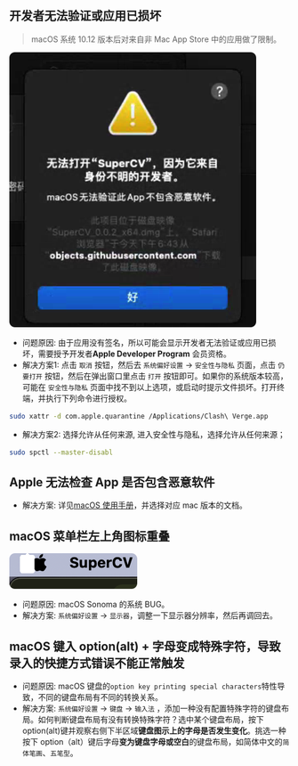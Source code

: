 ## 开发者无法验证或应用已损坏

> macOS 系统 10.12 版本后对来自非 Mac App Store 中的应用做了限制。

![文件已损坏](./imgs/mac_file_corrupted.png)

- 问题原因: 由于应用没有签名，所以可能会显示开发者无法验证或应用已损坏，需要授予开发者**Apple Developer Program** 会员资格。
- 解决方案1: 点击 `取消` 按钮，然后去 `系统偏好设置` -> `安全性与隐私` 页面，点击 `仍要打开` 按钮，然后在弹出窗口里点击 `打开` 按钮即可。如果你的系统版本较高，可能在 `安全性与隐私` 页面中找不到以上选项，或启动时提示文件损坏。打开终端，并执行下列命令进行授权。

```bash
sudo xattr -d com.apple.quarantine /Applications/Clash\ Verge.app
```
- 解决方案2: 选择允许从任何来源, 进入安全性与隐私，选择允许从任何来源；

```bash
sudo spctl --master-disabl
```

## Apple 无法检查 App 是否包含恶意软件

- 解决方案: 详见[macOS 使用手册](https://support.apple.com/zh-cn/guide/mac-help/mchleab3a043/mac)，并选择对应 mac 版本的文档。

## macOS 菜单栏左上角图标重叠

![菜单栏左上角图标重叠](./imgs/mac_icon_duplicated.png)

- 问题原因: macOS Sonoma 的系统 BUG。
- 解决方案: `系统偏好设置` -> `显示器`，调整一下显示器分辨率，然后再调回去。

## macOS 键入 option(alt) + 字母变成特殊字符，导致录入的快捷方式错误不能正常触发

- 问题原因: macOS 键盘的`option key printing special characters`特性导致，不同的键盘布局有不同的转换关系。
- 解决方案: `系统偏好设置` -> `键盘` -> `输入法` ，添加一种没有配置特殊字符的键盘布局。如何判断键盘布局有没有转换特殊字符？选中某个键盘布局，按下 option(alt)键并观察右侧下半区域**键盘图示上的字母是否发生变化**。挑选一种按下 option（alt）键后字母**变为键盘字母或空白**的键盘布局，如简体中文的`简体笔画`、`五笔型`。
